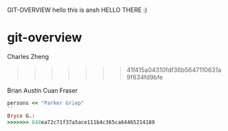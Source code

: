 

GIT-OVERVIEW
hello this is ansh
HELLO THERE :)
# git-overview
Charles Zheng
>>>>>>> 41f415a04310fdf36b5647110631a9f834fd9bfe

Brian Austin
Cuan Fraser

```ruby
persons << "Parker Griep"
``
Bryce G.:
>>>>>>> 848ea72c71f37a5ace111b4c365ca64465214189
